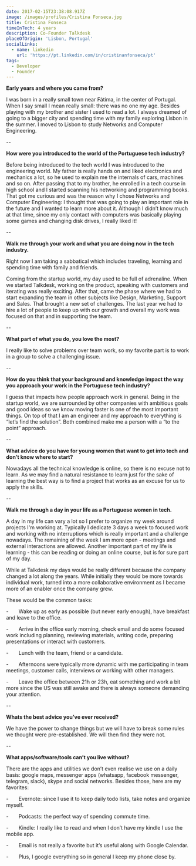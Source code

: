 ```yaml
---
date: 2017-02-15T23:38:08.917Z
image: /images/profiles/Cristina Fonseca.jpg
title: Cristina Fonseca
timeInTech: 4 years
description: Co-Founder Talkdesk
placeOfOrigin: 'Lisbon, Portugal'
socialLinks:
  - name: linkedin
    url: 'https://pt.linkedin.com/in/cristinanfonseca/pt'
tags:
  - Developer
  - Founder
---
```


**Early years and where you came from?**

I was born in a
really small town near Fátima, in the center of Portugal. When I say small I mean
really small: there was no one my age. Besides playing with my brother and
sister I used to read a lot. I always dreamed of going to a bigger city and
spending time with my family exploring Lisbon in the summer. I
moved to Lisbon to study Networks and Computer Engineering.

--

**How were you
introduced to the world of the Portuguese tech industry?**

Before being introduced to the tech world I was
introduced to the engineering world. My father is really hands on and liked
electronics and mechanics a lot, so he used to explain me the internals of
cars, machines and so on. After passing that to my brother, he enrolled in a
tech course in high school and I started scanning his networking and
programming books. That got me curious and was the reason why I chose Networks
and Computer Engineering: I thought that was going to play an important role in
the future and I wanted to learn more about it. Although I didn’t know much at
that time, since my only contact with computers was basically playing some
games and changing disk drives, I really liked it!

--

**Walk me through
your work and what you are doing now in the tech industry.**

Right now I am taking a sabbatical which includes
traveling, learning and spending time with family and friends.

Coming from the startup world, my day used to be full
of adrenaline. When we started Talkdesk, working on the product, speaking with
customers and iterating was really exciting. After that, came the phase where
we had to start expanding the team in other subjects like Design, Marketing,
Support and Sales. That brought a new set of challenges. The last year we had
to hire a lot of people to keep up with our growth and overall my work was
focused on that and in supporting the team.

--

**What part of what you do, you love the most?**

I really like to
solve problems over team work, so my favorite part is to work in a group to
solve a challenging issue.

--

**How do you think
that your background and knowledge impact the way you approach your work in the
Portuguese tech industry?**

I guess that
impacts how people approach work in general. Being in the startup world, we are
surrounded by other companies with ambitious goals and good ideas so we know
moving faster is one of the most important things. On top of that I am an
engineer and my approach to everything is “let’s find the solution”. Both
combined make me a person with a “to the point” approach.

--

**What advice do you have for young women that want to get into tech and
don’t know where to start?**

Nowadays all the technical knowledge is online, so
there is no excuse not to learn. As we may find a natural resistance to learn
just for the sake of learning the best way is to find a project that works as
an excuse for us to apply the skills.

--

**Walk me through a
day in your life as a Portuguese women in tech.**

A day in my life can vary a lot so I prefer to organize my week around projects I'm working at. Typically I dedicate 3 days a week to focused work and working with no interruptions which is really important and a challenge nowadays. The remaining of the week I am more open - meetings and external interactions are allowed. Another important part of my life is learning - this can be reading or doing an online course, but is for sure part of my day.

While at Talkdesk my days would be really different
because the company changed a lot along the years. While initially they would
be more towards individual work, turned into a more collaborative environment
as I became more of an enabler once the company grew.

These would be the common tasks:

-      
Wake up as early as possible (but
never early enough), have breakfast and leave to the office.

-      
Arrive in the office early
morning, check email and do some focused work including planning, reviewing
materials, writing code, preparing presentations or interact with customers.

-      
Lunch with the team, friend or a candidate.

-      
Afternoons were typically more
dynamic with me participating in team meetings, customer calls, interviews or
working with other managers.

-      
Leave the office between 21h or
23h, eat something and work a bit more since the US was still awake and there
is always someone demanding your attention.

--

**Whats the best advice you’ve ever received?**

We have the power to change things but we will have to
break some rules we thought were pre-established. We will then find they were
not.

--

**What apps/software/tools can’t you live without?**

There are the apps and utilities we don’t even realise
we use on a daily basis: google maps, messenger apps (whatsapp, facebook
messenger, telegram, slack), skype and social networks. Besides those, here are my
favorites:

-      
Evernote: since I use it to keep
daily todo lists, take notes and organize myself.

-      
Podcasts: the perfect way of
spending commute time.

-      
Kindle: I really like to read and
when I don’t have my kindle I use the mobile app.

-      
Email is not really a favorite but
it’s useful along with Google Calendar.

-      
Plus, I google everything so in
general I keep my phone close by.